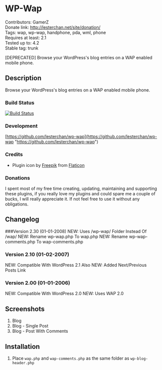 # WP-Wap
Contributors: GamerZ  
Donate link: http://lesterchan.net/site/donation/  
Tags: wap, wp-wap, handphone, pda, wml, phone  
Requires at least: 2.1  
Tested up to: 4.2  
Stable tag: trunk  

[DEPRECATED] Browse your WordPress's blog entries on a WAP enabled mobile phone.

## Description
Browse your WordPress's blog entries on a WAP enabled mobile phone.

### Build Status
[![Build Status](https://travis-ci.org/lesterchan/wp-wap.svg?branch=master)](https://travis-ci.org/lesterchan/wp-wap)

### Development
[https://github.com/lesterchan/wp-wap](https://github.com/lesterchan/wp-wap "https://github.com/lesterchan/wp-wap")

### Credits
* Plugin icon by [Freepik](http://www.freepik.com) from [Flaticon](http://www.flaticon.com)

### Donations
I spent most of my free time creating, updating, maintaining and supporting these plugins, if you really love my plugins and could spare me a couple of bucks, I will really appreciate it. If not feel free to use it without any obligations.

## Changelog
###Version 2.30 (01-01-2008)
NEW: Uses /wp-wap/ Folder Instead Of /wap/
NEW: Rename wp-wap.php To wap.php
NEW: Rename wp-wap-comments.php To wap-comments.php

### Version 2.10 (01-02-2007)
NEW: Compatible With WordPress 2.1 Also
NEW: Added Next/Previous Posts Link

### Version 2.00 (01-01-2006)
NEW: Compatible With WordPress 2.0
NEW: Uses WAP 2.0

## Screenshots

1. Blog
2. Blog - Single Post
3. Blog - Post With Comments

## Installation
1. Place `wap.php` and `wap-comments.php` as the same folder as `wp-blog-header.php`
